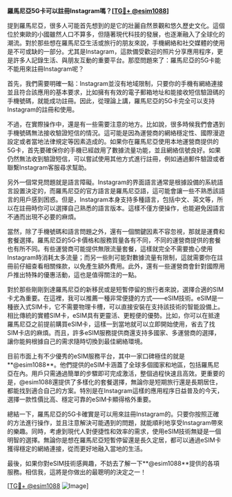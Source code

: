 **羅馬尼亞5G卡可以註冊Instagram嗎？[[TG💪+ @esim1088](https://t.me/s/esim1088)]**

提到羅馬尼亞，很多人可能首先想到的是它的壯麗自然景觀和悠久歷史文化。這個位於東歐的小國雖然人口不算多，但隨著現代科技的發展，也逐漸融入了全球化的潮流。對於那些想在羅馬尼亞生活或旅行的朋友來說，手機網絡和社交媒體的使用是不可或缺的一部分。尤其是Instagram，這款備受歡迎的照片分享應用程序，更是許多人記錄生活、與朋友互動的重要平台。那麼問題來了：羅馬尼亞的5G卡能不能用來註冊Instagram呢？

首先，我們需要明確一點：Instagram並沒有地域限制，只要你的手機有網絡連接並且符合該應用的基本要求，比如擁有有效的電子郵箱地址和能接收短信驗證碼的手機號碼，就能成功註冊。因此，從理論上講，羅馬尼亞的5G卡完全可以支持Instagram的註冊和使用。

不過，在實際操作中，還是有一些需要注意的地方。比如說，很多時候我們會遇到手機號碼無法接收驗證短信的情況。這可能是因為運營商的網絡穩定性、國際漫遊設定或者當地法律規定等因素造成的。如果你在羅馬尼亞使用本地運營商提供的5G卡，首先要確保你的手機已經啟用了數據流量功能，並且網絡信號良好。如果仍然無法收到驗證短信，可以嘗試使用其他方式進行註冊，例如通過郵件驗證或者聯繫Instagram客服尋求幫助。

另外一個常見問題就是語言障礙。Instagram的界面語言通常是根據設備的系統語言設置決定的，而羅馬尼亞的官方語言是羅馬尼亞語，這可能會讓一些不熟悉該語言的用戶感到困惑。但是，Instagram本身支持多種語言，包括中文、英文等，所以在註冊時你可以選擇自己熟悉的語言版本。這樣不僅方便操作，也能避免因語言不通而出現不必要的麻煩。

當然，除了手機號碼和語言問題之外，還有一個關鍵因素不容忽視，那就是運費和套餐選擇。羅馬尼亞的5G卡價格和服務質量各有不同，不同的運營商提供的套餐也有所不同。有些運營商可能提供無限流量套餐，這樣就完全不需要擔心使用Instagram時消耗太多流量；而另一些則可能對數據流量有限制，這就需要你在註冊前仔細查看相關條款，以免產生額外費用。此外，還有一些運營商會針對國際用戶推出特殊的優惠活動，這也是值得關注的一點。

對於那些剛剛到達羅馬尼亞的新移民或是短暫停留的旅行者來說，選擇合適的SIM卡尤為重要。在這裡，我可以推薦一種非常便捷的方式——eSIM技術。eSIM是一種嵌入式SIM卡，它不需要物理卡槽，可以直接安裝在支持該技術的智能設備上。相比傳統的實體SIM卡，eSIM具有更靈活、更輕便的優勢。比如，你可以在抵達羅馬尼亞之前提前購買eSIM卡，這樣一到當地就可以立即開始使用，省去了找SIM卡店的麻煩。而且，許多eSIM服務提供商還支持多國家、多運營商的選擇，讓你能夠根據自己的需求隨時切換到最佳網絡環境。

目前市面上有不少優秀的eSIM服務平台，其中一家口碑極佳的就是**@esim1088**。他們提供的eSIM卡涵蓋了全球多個國家和地區，包括羅馬尼亞在內。用戶只需通過簡單的步驟即可完成激活，整個過程快速且高效。更重要的是，@esim1088還提供了多樣化的套餐選擇，無論你是短期旅行還是長期居住，都能找到適合自己的方案。特別是在Instagram這樣的應用程序日益普及的今天，選擇一款性價比高、穩定可靠的eSIM卡顯得格外重要。

總結一下，羅馬尼亞的5G卡確實是可以用來註冊Instagram的。只要你按照正確的方法進行操作，並且注意解決可能遇到的問題，就能順利地享受Instagram帶來的樂趣。同時，考慮到現代人對便捷性和效率的需求，使用eSIM技術無疑是一個明智的選擇。無論你是想在羅馬尼亞短暫停留還是長久定居，都可以通過eSIM卡獲得穩定的網絡連接，從而更好地融入當地的生活。

最後，如果你對eSIM技術感興趣，不妨去了解一下**@esim1088**提供的各項服務。相信我，這將是你做出的最聰明的決定之一！

[[TG💪+ @esim1088](https://t.me/s/esim1088) ![Image](https://i.postimg.cc/4NQfJmqS/Snipaste-2025-05-13-00-14-12.png)]